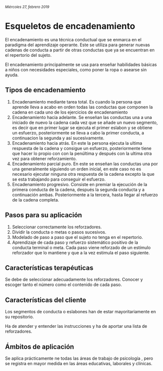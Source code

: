 <small>*Miércoles 27, febrero 2019*</small>

# Esqueletos de encadenamiento

El encadenamiento es una técnica conductual que se enmarca en el paradigma del aprendizaje operante. Este se utiliza para generar nuevas cadenas de conducta  a partir de otras conductas que ya se encuentran en el repertorio del sujeto. 

El encadenamiento principalmente se usa para enseñar habilidades básicas a niños con necesidades especiales, como poner la ropa o asearse sin ayuda.

## Tipos de encadenamiento

1. Encadenamiento mediante tarea total. Es cuando la persona que aprende lleva a acabo en orden todas las conductas que componen la cadena en cada uno de los ejercicios de encadenamiento
2. Encadenamiento hacia adelante. Se enseñan las conductas una a una iniciado de nuevo la cadena cada vez que se añade un nuevo segmento, es decir que en primer lugar se ejecuta el primer eslabon y se obtiene un esfuerzo, posteriormente se lleva a cabo la primer conducta, a continuacion la segunda y así sucesivamente.
3. Encadenamiento hacia atrás. En este la persona ejecuta la ultima respuesta de la cadena y consigue un esfuerzo, posteriormente tiene que hacer lo propio con con la penúltima y después con la ultima otra vez para obtener reforzamiento.
4. Encadenamiento parcial puro. En este se enseñan las conductas una por una generalmente siguiendo un  orden inicial, en este caso no es necesario ejecutar ninguna otra respuesta de la cadena excepto la que se esta trabajando para conseguir el esfuerzo.
5. Encadenamiento progresivo. Consiste en premiar la ejecución de la primera conducta de la cadena, después la segunda conducta y a continuación ambas. Posteriormente a la tercera, hasta llegar al refuerzo de la cadena completa.

## Pasos para su aplicación 

1. Seleccionar correctamente los reforzadores.
2. Dividir la conducta o metas o pasos sucesivos.
3. Modelado de paso a paso que el sujeto no tenga en el repertorio.
4. Aprendizaje de cada paso y refuerzo sistemático positivo de la conducta terminal o meta. Cada paso viene reforzado de un estímulo reforzador que lo mantiene y que a la vez estimula el paso siguiente.

## Características terapéuticas 

Se debe de seleccionar adecuadamente los reforzadores. Conocer y escoger tanto el número como el contenido de cada paso.

## Características del cliente 

Los segmentos de conducta o eslabones han de estar mayoritariamente en su repositorio.

Ha de atender y entender las instrucciones y ha de aportar una lista de reforzadores.

## Ámbitos de aplicación

Se aplica prácticamente ne todas las áreas de trabajo de psicología , pero se registra en mayor medida en las áreas educativas, laborales y clínicas.

